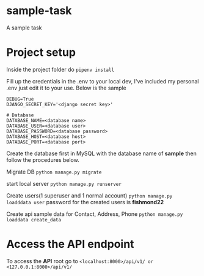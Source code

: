 # sample-task
A sample task

# Project setup
Inside the project folder do ```pipenv install```

Fill up the credentials in the .env to your local dev, I've included my personal .env just edit it to your use. 
Below is the sample
```
DEBUG=True
DJANGO_SECRET_KEY='<django secret key>'

# Database
DATABASE_NAME=<database name>
DATABASE_USER=<database user>
DATABASE_PASSWORD=<database password>
DATABASE_HOST=<database host>
DATABASE_PORT=<database port>
```

Create the database first in MySQL with the database name of **sample**
then follow the procedures below.

Migrate DB
``` python manage.py migrate ```

start local server
``` python manage.py runserver ```

Create users(1 superuser and 1 normal account)
``` python manage.py loadddata user ```
password for the created users is **fishmond22**

Create api sample data for Contact, Address, Phone
``` python manage.py loaddata create_data ```

# Access the API endpoint
To access the **API** root go to ```<localhost:8000>/api/v1/ or <127.0.0.1:8000>/api/v1/```
